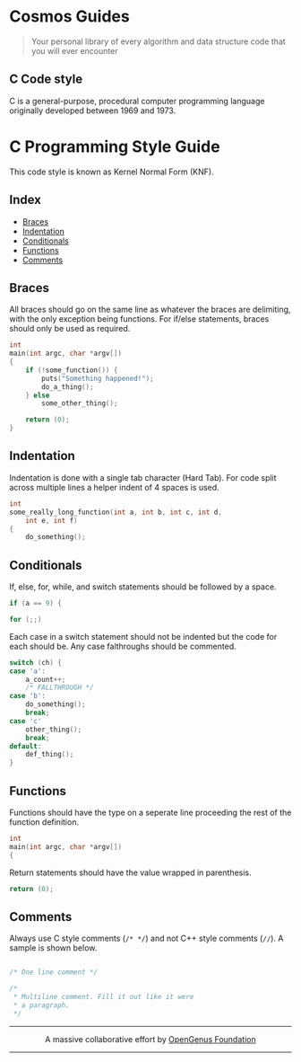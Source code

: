 # Cosmos Guides
> Your personal library of every algorithm and data structure code that you will ever encounter

## C Code style

C is a general-purpose, procedural computer programming language originally developed between 1969 and 1973.

# C Programming Style Guide

This code style is known as Kernel Normal Form (KNF).

## Index
- [Braces](#braces)
- [Indentation](#indentation)
- [Conditionals](#conditionals)
- [Functions](#functions)
- [Comments](#comments)

## Braces

All braces should go on the same line as whatever the braces are delimiting, with the only exception being functions. For if/else statements, braces should only be used as required.

```C
int
main(int argc, char *argv[])
{
	if (!some_function()) {
		puts("Something happened!");
		do_a_thing();
	} else
		some_other_thing();

	return (0);
}
```

## Indentation

Indentation is done with a single tab character (Hard Tab). For code split across multiple lines a helper indent of 4 spaces is used.

```C
int
some_really_long_function(int a, int b, int c, int d,
    int e, int f)
{
	do_something();
```

## Conditionals

If, else, for, while, and switch statements should be followed by a space.

```C
if (a == 9) {
```

```C
for (;;)
```

Each case in a switch statement should not be indented but the code for each should be. Any case falthroughs should be commented.

```C
switch (ch) {
case 'a':
	a_count++;
	/* FALLTHROUGH */
case 'b':
	do_something();
	break;
case 'c'
	other_thing();
	break;
default:
	def_thing();
}
```

## Functions

Functions should have the type on a seperate line proceeding the rest of the function definition.

```C
int
main(int argc, char *argv[])
{
```

Return statements should have the value wrapped in parenthesis.

```C
return (0);
```

## Comments

Always use C style comments (`/* */`) and not C++ style comments (`//`). A sample is shown below.

```C

/* One line comment */

/*
 * Multiline comment. Fill it out like it were
 * a paragraph.
 */

```


---

<p align="center">
	A massive collaborative effort by <a href="https://github.com/OpenGenus/cosmos">OpenGenus Foundation</a> 
</p>

---
